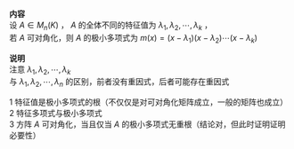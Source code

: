 **内容**  
设 $A\in M_n(K)$ ， $A$ 的全体不同的特征值为 $\lambda_1,\lambda_2,\cdots,\lambda_k$ ，  
若 $A$ 可对角化，则 $A$ 的极小多项式为 $m(x)=(x-\lambda_1)(x-\lambda_2)\cdots(x-\lambda_k)$  
  
**说明**  
注意 $\lambda_1,\lambda_2,\cdots,\lambda_k$  
与 $\lambda_1,\lambda_2,\cdots,\lambda_n$ 的区别，前者没有重因式，后者可能存在重因式  
  
1 特征值是极小多项式的根（不仅仅是对可对角化矩阵成立，一般的矩阵也成立）  
2 特征多项式与极小多项式  
3 方阵 $A$ 可对角化，当且仅当 $A$ 的极小多项式无重根（结论对，但此时证明证明必要性）  
